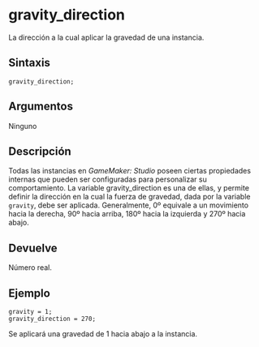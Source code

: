 # gravity_direction

La dirección a la cual aplicar la gravedad de una instancia.

## Sintaxis

  
```gml  
gravity_direction;  
```  

## Argumentos

Ninguno

## Descripción

Todas las instancias en _GameMaker: Studio_ poseen ciertas propiedades internas que pueden ser configuradas para personalizar su comportamiento. La variable gravity_direction es una de ellas, y permite definir la dirección en la cual la fuerza de gravedad, dada por la variable `gravity`, debe ser aplicada. Generalmente, 0º equivale a un movimiento hacia la derecha, 90º hacia arriba, 180º hacia la izquierda y 270º hacia abajo.

## Devuelve

Número real.

## Ejemplo

  
```gml  
gravity = 1;  
gravity_direction = 270;  
```  
Se aplicará una gravedad de 1 hacia abajo a la instancia.
